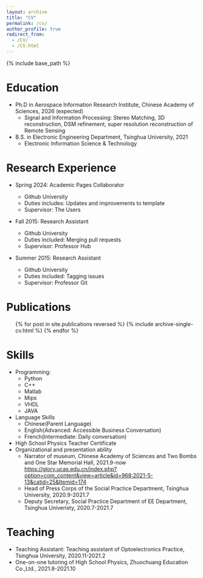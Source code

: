 ```yaml
---
layout: archive
title: "CV"
permalink: /cv/
author_profile: true
redirect_from:
  - /CV/
  - /CV.html
---
```


{% include base_path %}

Education
======
* Ph.D in Aerospace Information Research Institute, Chinese Academy of Sciences, 2026 (expected)
  * Signal and Information Processing: Stereo Matching, 3D reconstruction, DSM refinement, super resolution reconstruction of Remote Sensing
* B.S. in Electronic Engineering Department, Tsinghua University, 2021
  * Electronic Information Science & Technology

Research Experience
======
* Spring 2024: Academic Pages Collaborator
  * Github University
  * Duties includes: Updates and improvements to template
  * Supervisor: The Users

* Fall 2015: Research Assistant
  * Github University
  * Duties included: Merging pull requests
  * Supervisor: Professor Hub

* Summer 2015: Research Assistant
  * Github University
  * Duties included: Tagging issues
  * Supervisor: Professor Git

Publications
======
  <ul>{% for post in site.publications reversed %}
    {% include archive-single-cv.html %}
  {% endfor %}</ul>
  
Skills
======
* Programming:
  * Python
  * C++
  * Matlab
  * Mips
  * VHDL
  * JAVA
* Language Skills
  * Chinese(Parent Language)
  * English(Advanced: Accessible Business Conversation)
  * French(Intermediate: Daily conversation)
* High School Physics Teacher Certificate
* Organizational and presentation ability
  * Narrator of museum, Chinese Academy of Sciences and Two Bombs and One Star Memorial Hall, 2021.9-now <https://glory.ucas.edu.cn/index.php?option=com_content&view=article&id=968:2021-5-13&catid=25&Itemid=174>
  * Head of Press Corps of the Social Practice Department, Tsinghua University, 2020.9-2021.7
  * Deputy Secretary, Social Practice Department of EE Department, Tsinghua Univeristy, 2020.7-2021.7
  
Teaching
======
* Teaching Assistant:
  Teaching assistant of Optoelectronics Practice, Tsinghua University, 2020.11-2021.2
* One-on-one tutoring of High School Physics, Zhuochuang Education Co.,Ltd., 2021.8-2021.10
